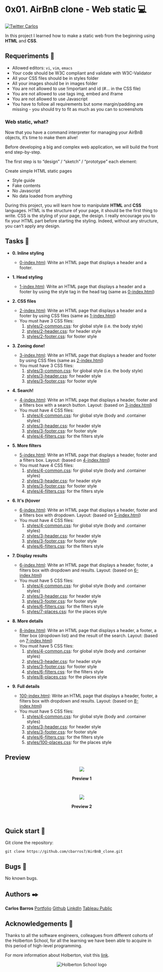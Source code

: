 # 0x01. AirBnB clone - Web static :computer:
[![Twitter Carlos](https://img.shields.io/twitter/follow/cbarros27?label=CarlosBarros&style=social)](https://twitter.com/cbarros27)

In this project I learned how to make a static web from the beginning using **HTML** and **CSS**. 

## Requeriments :bookmark_tabs:

* Allowed editors: ```vi```, ```vim```, ```emacs```
* Your code should be W3C compliant and validate with W3C-Validator
* All your CSS files should be in styles folder
* All your images should be in images folder
* You are not allowed to use !important and id (#... in the CSS file)
* You are not allowed to use tags img, embed and iframe
* You are not allowed to use Javascript
* You have to follow all requirements but some margin/padding are missing - you should try to fit as much as you can to screenshots

### Web static, what?
Now that you have a command interpreter for managing your AirBnB objects, it’s time to make them alive!

Before developing a big and complex web application, we will build the front end step-by-step.

The first step is to “design” / “sketch” / “prototype” each element:

Create simple HTML static pages
* Style guide
* Fake contents
* No Javascript
* No data loaded from anything

During this project, you will learn how to manipulate **HTML** and **CSS** languages. HTML is the structure of your page, it should be the first thing to write. CSS is the styling of your page, the design. I really encourage you to fix your HTML part before starting the styling. Indeed, without any structure, you can’t apply any design.


## Tasks :page_with_curl:

* **0. Inline styling**
  * [0-index.html](./0-index.html): Write an HTML page that displays a header and a footer.

* **1. Head styling**
  * [1-index.html](./1-index.html): Write an HTML page that displays a header and a footer by using the style tag in the head tag (same as [0-index.html](./0-index.html))

* **2. CSS files**
  * [2-index.html](./2-index.html): Write an HTML page that displays a header and a footer by using CSS files (same as [1-index.html](./1-index.html))
  * You must have 3 CSS files:
    1. [styles/2-common.css](styles/2-common.css): for global style (i.e. the body style)
    2. [styles/2-header.css](styles/2-header.css): for header style
    3. [styles/2-footer.css](styles/2-footer.css): for footer style

* **3. Zoning done!**
  * [3-index.html](./3-index.html): Write an HTML page that displays a header and footer by using CSS files (same as [2-index.html](./2-index.html))
  * You must have 3 CSS files:
    1. [styles/3-common.css](styles/3-common.css): for global style (i.e. the body style)
    2. [styles/3-header.css](styles/3-header.css): for header style
    3. [styles/3-footer.css](styles/3-footer.css): for footer style

* **4. Search!**
  * [4-index.html](./4-index.html): Write an HTML page that displays a header, footer and a filters box with a search button. Layout: (based on [3-index.html](./3-index.html))
  * You must have 4 CSS files:
    1. [styles/4-common.css](styles/4-common.css): for global style (body and .container styles)
    2. [styles/3-header.css](styles/3-header.css): for header style
    3. [styles/3-footer.css](styles/3-footer.css): for footer style
    4. [styles/4-filters.css](styles/4-filters.css): for the filters style

* **5. More filters**
  * [5-index.html](./5-index.html): Write an HTML page that displays a header, footer and a filters box. Layout: (based on [4-index.html](./4-index.html))
  * You must have 4 CSS files:
    1. [styles/4-common.css](styles/4-common.css): for global style (body and .container styles)
    2. [styles/3-header.css](styles/3-header.css): for header style
    3. [styles/3-footer.css](styles/3-footer.css): for footer style
    4. [styles/4-filters.css](styles/5-filters.css): for the filters style

* **6. It's (h)over**
  * [6-index.html](./6-index.html): Write an HTML page that displays a header, footer and a filters box with dropdown. Layout: (based on [5-index.html](./5-index.html))
  * You must have 4 CSS files:
    1. [styles/4-common.css](styles/4-common.css): for global style (body and .container styles)
    2. [styles/3-header.css](styles/3-header.css): for header style
    3. [styles/3-footer.css](styles/3-footer.css): for footer style
    4. [styles/6-filters.css](styles/6-filters.css): for the filters style

* **7. Display results**
  * [6-index.html](./6-index.html): Write an HTML page that displays a header, footer, a filters box with dropdown and results. Layout: (based on [6-index.html](./6-index.html))
  * You must have 5 CSS files:
    1. [styles/4-common.css](styles/4-common.css): for global style (body and .container styles)
    2. [styles/3-header.css](styles/3-header.css): for header style
    3. [styles/3-footer.css](styles/3-footer.css): for footer style
    4. [styles/6-filters.css](styles/6-filters.css): for the filters style
    5. [styles/7-places.css](styles/7-places.css): for the places style

* **8. More details**
  * [8-index.html](./8-index.html): Write an HTML page that displays a header, a footer, a filter box (dropdown list) and the result of the search. Layout: (based on [7-index.html](./7-index.html))
  * You must have 5 CSS files:
    1. [styles/4-common.css](styles/4-common.css): for global style (body and .container styles)
    2. [styles/3-header.css](styles/3-header.css): for header style
    3. [styles/3-footer.css](styles/3-footer.css): for footer style
    4. [styles/6-filters.css](styles/6-filters.css): for the filters style
    5. [styles/8-places.css](styles/8-places.css): for the places style

* **9. Full details**
  * [100-index.html](./100-index.html): Write an HTML page that displays a header, footer, a filters box with dropdown and results. Layout: (based on [8-index.html](./8-index.html))
  * You must have 5 CSS files:
    1. [styles/4-common.css](styles/4-common.css): for global style (body and .container styles)
    2. [styles/3-header.css](styles/3-header.css): for header style
    3. [styles/3-footer.css](styles/3-footer.css): for footer style
    4. [styles/6-filters.css](styles/6-filters.css): for the filters style
    5. [styles/100-places.css](styles/100-places.css): for the places style

## Preview

<p align="center">
  <img src="https://user-images.githubusercontent.com/60367519/87255284-01360780-c44f-11ea-9a96-a3e082e0e244.PNG">
</p>
<p align="center"><strong>Preview 1</strong></p>
<br>

<p align="center">
  <img src="https://user-images.githubusercontent.com/60367519/87255286-07c47f00-c44f-11ea-8e26-be4c4b0c308e.PNG">
</p>
<p align="center"><strong>Preview 2</strong></p>
<br>



## Quick start :runner:
Git clone the repository:

```
git clone https://github.com/cbarros7/AirBnB_clone.git
```

## Bugs :loudspeaker:
No known bugs.

## Authors :black_nib:
**Carlos Barros** [Portfolio](https://carlosbarros.netlify.app/)
                  [Github](https://github.com/cbarros7)
                  [LinkdIn](https://www.linkedin.com/in/carlosbarros7/)
                  [Tableau Public](https://public.tableau.com/profile/carlos.barros#!/?newProfile=&activeTab=0)


## Acknowledgements :pray:
Thanks to all the software engineers, colleagues from different cohorts of the Holberton School, for all the learning we have been able to acquire in this period of high-level programming. 

For more information about Holberton, visit this [link](https://www.holbertonschool.com/).

<p align="center">
<img src="http://www.holbertonschool.com/holberton-logo.png" alt="Holberton School logo">
</p>
